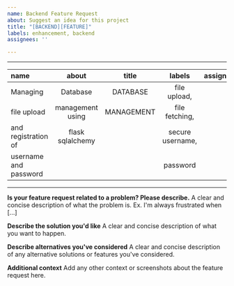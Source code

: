 ```yaml
---
name: Backend Feature Request
about: Suggest an idea for this project
title: "[BACKEND][FEATURE]"
labels: enhancement, backend
assignees: ''

---
```

---
|name                 |about           |title     |labels          |assignees|
|:--------------------|:--------------:|:--------:|:--------------:|--------:|
|Managing             |Database        |DATABASE  |file upload,    |         |
|file upload          |management using|MANAGEMENT|file fetching,  |         |
|and registration of  |flask sqlalchemy|          |secure username,|         |
|username and password|                |          |password        |         |

---

**Is your feature request related to a problem? Please describe.**
A clear and concise description of what the problem is. Ex. I'm always frustrated when [...]

**Describe the solution you'd like**
A clear and concise description of what you want to happen.

**Describe alternatives you've considered**
A clear and concise description of any alternative solutions or features you've considered.

**Additional context**
Add any other context or screenshots about the feature request here.

